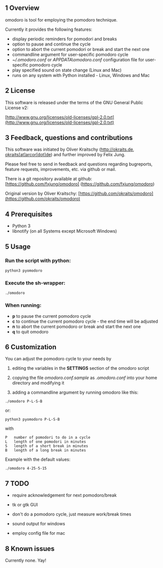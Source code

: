 ## 1 Overview

omodoro is tool for employing the pomodoro technique.

Currently it provides the following features:

- display periodic reminders for pomodori and breaks
- option to pause and continue the cycle
- option to abort the current pomodori or break and start the next one
- commandline argument for user-specific pomodoro cycle
- _~/.omodoro.conf_ or _APPDATA\omodoro.conf_ configuration file for user-specific pomodoro cycle
- play specified sound on state change (Linux and Mac)
- runs on any system with Python installed - Linux, Windows and Mac

## 2 License

This software is released under the terms of the
GNU General Public License v2:

[http://www.gnu.org/licenses/old-licenses/gpl-2.0.txt](http://www.gnu.org/licenses/old-licenses/gpl-2.0.txt)

## 3 Feedback, questions and contributions
This software was initiated by Oliver Kraitschy (http://okraits.de, [okraits[at]arcor[dot]de](mailto:okraits@arcor.de)) and
further improved by Felix Jung.

Please feel free to send in feedback and questions regarding
bugreports, feature requests, improvements, etc. via github or mail.

There is a git repository available at github:
[https://github.com/fxjung/omodoro] (https://github.com/fxjung/omodoro)

Original version by Oliver Kraitschy:
[https://github.com/okraits/omodoro](https://github.com/okraits/omodoro)


## 4 Prerequisites
- Python 3
- libnotify (on all Systems except Microsoft Windows)

## 5 Usage

### Run the script with python:

`python3 pyomodoro`

### Execute the sh-wrapper:
`./omodoro`

### When running:
- __p__ to pause the current pomodoro cycle
- __c__ to continue the current pomodoro cycle - the end time will be adjusted
- __n__ to abort the current pomodoro or break and start the next one
- __q__ to quit omodoro

## 6 Customization
You can adjust the pomodoro cycle to your needs by

1. editing the variables in the __SETTINGS__ section of the omodoro script

2. copying the file _omodoro.conf.sample_ as _.omodoro.conf_ into your home
directory and modifying it

3. adding a commandline argument by running omodoro like this:

`./omodoro P-L-S-B`

or:

`python3 pyomodoro P-L-S-B`

with

	P	number of pomodori to do in a cycle
	L	length of one pomodori in minutes
	S	length of a short break in minutes
	B	length of a long break in minutes

Example with the default values:

`./omodoro 4-25-5-15`

## 7 TODO
- require acknowledgement for next pomodoro/break
- tk or gtk GUI
- don't do a pomodoro cycle, just measure work/break times

- sound output for windows
- employ config file for mac

## 8 Known issues
Currently none. Yay!
